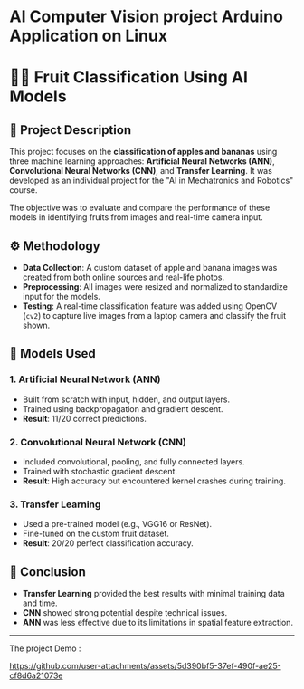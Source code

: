 # AI Computer Vision project Arduino Application on Linux



# 🍎🍌 Fruit Classification Using AI Models

## 📌 Project Description

This project focuses on the **classification of apples and bananas** using three machine learning approaches: **Artificial Neural Networks (ANN)**, **Convolutional Neural Networks (CNN)**, and **Transfer Learning**. It was developed as an individual project for the "AI in Mechatronics and Robotics" course.

The objective was to evaluate and compare the performance of these models in identifying fruits from images and real-time camera input.

## ⚙️ Methodology

- **Data Collection**: A custom dataset of apple and banana images was created from both online sources and real-life photos.
- **Preprocessing**: All images were resized and normalized to standardize input for the models.
- **Testing**: A real-time classification feature was added using OpenCV (`cv2`) to capture live images from a laptop camera and classify the fruit shown.

## 🧠 Models Used

### 1. Artificial Neural Network (ANN)
- Built from scratch with input, hidden, and output layers.
- Trained using backpropagation and gradient descent.
- **Result**: 11/20 correct predictions.

### 2. Convolutional Neural Network (CNN)
- Included convolutional, pooling, and fully connected layers.
- Trained with stochastic gradient descent.
- **Result**: High accuracy but encountered kernel crashes during training.

### 3. Transfer Learning
- Used a pre-trained model (e.g., VGG16 or ResNet).
- Fine-tuned on the custom fruit dataset.
- **Result**: 20/20 perfect classification accuracy.

## 🧪 Conclusion

- **Transfer Learning** provided the best results with minimal training data and time.
- **CNN** showed strong potential despite technical issues.
- **ANN** was less effective due to its limitations in spatial feature extraction.

---




The project Demo :

https://github.com/user-attachments/assets/5d390bf5-37ef-490f-ae25-cf8d6a21073e





